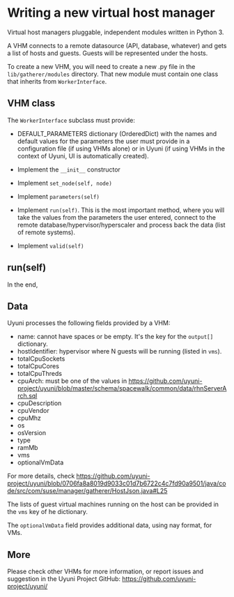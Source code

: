# Writing a new virtual host manager

Virtual host managers pluggable, independent modules written in Python 3.

A VHM connects to a remote datasource (API, database, whatever) and gets a list of hosts and guests. Guests will be represented under the hosts.

To create a new VHM, you will need to create a new .py file in the `lib/gatherer/modules` directory. That new module must contain one class that inherits from `WorkerInterface`.

## VHM class

The `WorkerInterface` subclass must provide:

* DEFAULT_PARAMETERS dictionary (OrderedDict) with the names and default values for the parameters the user must provide in a configuration file (if using VHMs alone) or in Uyuni (if using VHMs in the context of Uyuni, UI is automatically created).

* Implement the `__init__` constructor

* Implement `set_node(self, node)`

* Implement `parameters(self)`

* Implement `run(self)`. This is the most important method, where you will take the values from the parameters the user entered, connect to the remote database/hypervisor/hyperscaler and process back the data (list of remote systems).

* Implement `valid(self)`

## run(self)

In the end,


## Data

Uyuni processes the following fields provided by a VHM:

* name: cannot have spaces or be empty. It's the key for the `output[]` dictionary.
* hostIdentifier: hypervisor where N guests will be running (listed in `vms`).
* totalCpuSockets
* totalCpuCores
* totalCpuThreds
* cpuArch: must be one of the values in https://github.com/uyuni-project/uyuni/blob/master/schema/spacewalk/common/data/rhnServerArch.sql
* cpuDescription
* cpuVendor
* cpuMhz
* os
* osVersion
* type
* ramMb
* vms
* optionalVmData


For more details, check https://github.com/uyuni-project/uyuni/blob/0706fa8a8019d9033c01d7b6722c4c7fd90a9501/java/code/src/com/suse/manager/gatherer/HostJson.java#L25

The lists of guest virtual machines running on the host can be provided in the `vms` key of he dictionary.

The `optionalVmData` field provides additional data, using nay format, for VMs.

## More

Please check other VHMs for more information, or report issues and suggestion in the Uyuni Project GitHub:
https://github.com/uyuni-project/uyuni/
